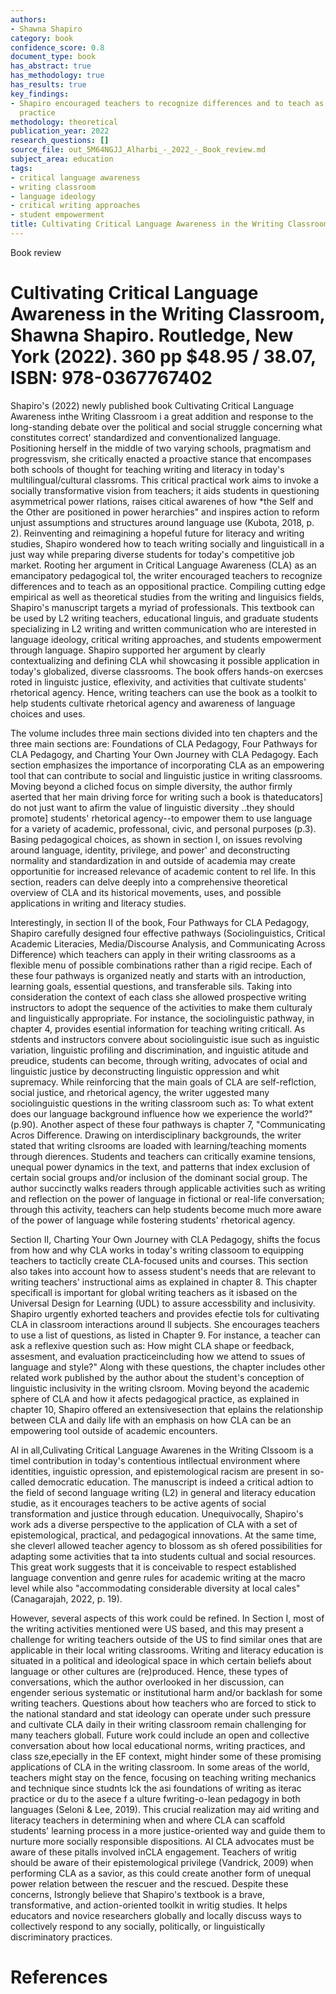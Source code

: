 ```yaml
---
authors:
- Shawna Shapiro
category: book
confidence_score: 0.8
document_type: book
has_abstract: true
has_methodology: true
has_results: true
key_findings:
- Shapiro encouraged teachers to recognize differences and to teach as an oppositional
  practice
methodology: theoretical
publication_year: 2022
research_questions: []
source_file: out_5M64NGJJ_Alharbi_-_2022_-_Book_review.md
subject_area: education
tags:
- critical language awareness
- writing classroom
- language ideology
- critical writing approaches
- student empowerment
title: Cultivating Critical Language Awareness in the Writing Classroom
---
```


Book review

# Cultivating Critical Language Awareness in the Writing Classroom, Shawna Shapiro. Routledge, New York (2022). 360 pp $\$ 48.95$ /  38.07, ISBN: 978-0367767402

Shapiro's (2022) newly published book Cultivating Critical Language Awareness inthe Writing Classroom i a great addition and response to the long-standing debate over the political and social struggle concerning what constitutes correct' standardized and conventionalized language. Positioning herself in the middle of two varying schools, pragmatism and progressvism, she critically enacted a proactive stance that encompases both schools of thought for teaching writing and literacy in today's multilingual/cultural classroms. This critical practical work aims to invoke a socially transformative vision from teachers; it aids students in questioning asymmetrical power rlations, raises citical awarenes of how \*the Self and the Other are positioned in power herarchies" and inspires action to reform unjust assumptions and structures around language use (Kubota, 2018, p. 2). Reinventing and reimagining a hopeful future for literacy and writing studies, Shapiro wondered how to teach writing socially and linguisticall in a just way while preparing diverse students for today's competitive job market. Rooting her argument in Critical Language Awareness (CLA) as an emancipatory pedagogical tol, the writer encouraged teachers to recognize differences and to teach as an oppositional practice. Compiling cutting edge empirical as well as theoretical studies from the writing and linguisics fields, Shapiro's manuscript targets a myriad of professionals. This textbook can be used by L2 writing teachers, educational linguis, and graduate students specializing in L2 writing and written communication who are interested in language ideology, critical writing approaches, and students empowerment through language. Shapiro supported her argument by clearly contextualizing and defining CLA whil showcasing it possible application in today's globalized, diverse classrooms. The book offers hands-on exercses roted in linguistc justice, eflexivity, and activities that cultivate students' rhetorical agency. Hence, writing teachers can use the book as a toolkit to help students cultivate rhetorical agency and awareness of language choices and uses.

The volume includes three main sections divided into ten chapters and the three main sections are: Foundations of CLA Pedagogy, Four Pathways for CLA Pedagogy, and Charting Your Own Journey with CLA Pedagogy. Each section emphasizes the importance of incorporating CLA as an empowering tool that can contribute to social and linguistic justice in writing classrooms. Moving beyond a cliched focus on simple diversity, the author firmly aserted that her main driving force for writing such a book is thateducators] do not just want to afirm the value of linguistic diversity ..they should promote] students' rhetorical agency--to empower them to use language for a variety of academic, professonal, civic, and personal purposes (p.3). Basing pedagogical choices, as shown in section I, on issues revolving around language, identity, privilege, and power' and deconstructing normality and standardization in and outside of academia may create opportunitie for increased relevance of academic content to rel life. In this section, readers can delve deeply into a comprehensive theoretical overview of CLA and its historical movements, uses, and possible applications in writing and literacy studies.

Interestingly, in section II of the book, Four Pathways for CLA Pedagogy, Shapiro carefully designed four effective pathways (Sociolinguistics, Critical Academic Literacies, Media/Discourse Analysis, and Communicating Across Difference) which teachers can apply in their writing classrooms as a flexible menu of possible combinations rather than a rigid recipe. Each of these four pathways is organized neatly and starts with an introduction, learning goals, essential questions, and transferable sils. Taking into consideration the context of each class she allowed prospective writing instructors to adopt the sequence of the activities to make them culturaly and linguistically appropriate. For instance, the sociolinguistic pathway, in chapter 4, provides esential information for teaching writing criticall. As stdents and instructors convere about sociolinguistic isue such as inguistic variation, linguistic profiling and discrimination, and inguistic atitude and preudice, students can become, through writing, advocates of ocial and linguistic justice by deconstructing linguistic oppression and whit supremacy. While reinforcing that the main goals of CLA are self-reflction, social justice, and rhetorical agency, the writer uggested many sociolinguistic questions in the writing classroom such as: To what extent does our language background influence how we experience the world?" (p.90). Another aspect of these four pathways is chapter 7, "Communicating Acros Difference. Drawing on interdisciplinary backgrounds, the writer stated that writing clsrooms are loaded with learning/teaching moments through dierences. Students and teachers can critically examine tensions, unequal power dynamics in the text, and patterns that index exclusion of certain social groups and/or inclusion of the dominant social group. The author succinctly walks readers through applicable activities such as writing and reflection on the power of language in fictional or real-life conversation; through this activity, teachers can help students become much more aware of the power of language while fostering students' rhetorical agency.

Section II, Charting Your Own Journey with CLA Pedagogy, shifts the focus from how and why CLA works in today's writing classoom to equipping teachers to tacticlly create CLA-focused units and courses. This section also takes into account how to assess student's needs that are relevant to writing teachers' instructional aims as explained in chapter 8. This chapter specificall is important for global writing teachers as it isbased on the Universal Design for Learning (UDL) to assure accessbility and inclusivity. Shapiro urgently exhorted teachers and provides efectie tols for cultivating CLA in classroom interactions around ll subjects. She encourages teachers to use a list of questions, as listed in Chapter 9. For instance, a teacher can ask a reflexive question such as: How might CLA shape or feedback, assesment, and evaluation practiceincluding how we attend to ssues of language and style?" Along with these questions, the chapter includes other related work published by the author about the student's conception of linguistic inclusivity in the writing clsroom. Moving beyond the academic sphere of CLA and how it afects pedagogical practice, as explained in chapter 10, Shapiro offered an extensivesection that eplains the relationship between CLA and daily life with an emphasis on how CLA can be an empowering tool outside of academic encounters.

Al in all,Culivating Critical Language Awarenes in the Writing Clssoom is a timel contribution in today's contentious intllectual environment where identities, inguistic opression, and epistemological racism are present in so-called democratic education. The manuscript is indeed a critical adtion to the field of second language writing (L2) in general and literacy education studie, as it encourages teachers to be active agents of social transformation and justice through education. Unequivocally, Shapiro's work ads a diverse perspective to the application of CLA with a set of epistemological, practical, and pedagogical innovations. At the same time, she cleverl allowed teacher agency to blossom as sh ofered possibilities for adapting some activities that ta into students cultual and social resources. This great work suggests that it is conceivable to respect established language convention and genre rules for academic writing at the macro level while also "accommodating considerable diversity at local cales" (Canagarajah, 2022, p. 19).

However, several aspects of this work could be refined. In Section I, most of the writing activities mentioned were US based, and this may present a challenge for writing teachers outside of the US to find similar ones that are applicable in their local writing classrooms. Writing and literacy education is situated in a political and ideological space in which certain beliefs about language or other cultures are (re)produced. Hence, these types of conversations, which the author overlooked in her discussion, can engender serious systematic or institutional harm and/or backlash for some writing teachers. Questions about how teachers who are forced to stick to the national standard and stat ideology can operate under such pressure and cultivate CLA daily in their writing classroom remain challenging for many teachers globall. Future work could include an open and collective conversation about how local educational norms, writing practices, and class sze,epecially in the EF context, might hinder some of these promising applications of CLA in the writing classroom. In some areas of the world, teachers might stay on the fence, focusing on teaching writing mechanics and technique since studnts lck the asi foundations of writing as iterac practice or du to the asece f a ulture fwriting-o-lean pedagogy in both languages (Seloni & Lee, 2019). This crucial realization may aid writing and literacy teachers in determining when and where CLA can scaffold students' learning process in a more justice-oriented way and guide them to nurture more socially responsible dispositions. Al CLA advocates must be aware of these pitalls involved inCLA engagement. Teachers of writig should be aware of their epistemological privilege (Vandrick, 2009) when performing CLA as a savior, as this could create another form of unequal power relation between the rescuer and the rescued. Despite these concerns, Istrongly believe that Shapiro's textbook is a brave, transformative, and action-oriented toolkit in writig studies. It helps educators and novice researchers globally and locally discuss ways to collectively respond to any socially, politically, or linguistically discriminatory practices.

# References